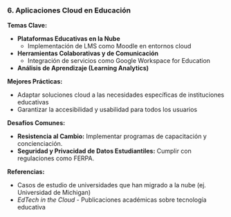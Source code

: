 ### **6. Aplicaciones Cloud en Educación**

**Temas Clave:**

- **Plataformas Educativas en la Nube**
  - Implementación de LMS como Moodle en entornos cloud
- **Herramientas Colaborativas y de Comunicación**
  - Integración de servicios como Google Workspace for Education
- **Análisis de Aprendizaje (Learning Analytics)**

**Mejores Prácticas:**

- Adaptar soluciones cloud a las necesidades específicas de instituciones educativas
- Garantizar la accesibilidad y usabilidad para todos los usuarios

**Desafíos Comunes:**

- **Resistencia al Cambio:** Implementar programas de capacitación y concienciación.
- **Seguridad y Privacidad de Datos Estudiantiles:** Cumplir con regulaciones como FERPA.

**Referencias:**

- Casos de estudio de universidades que han migrado a la nube (ej. Universidad de Michigan)
- *EdTech in the Cloud* - Publicaciones académicas sobre tecnología educativa
